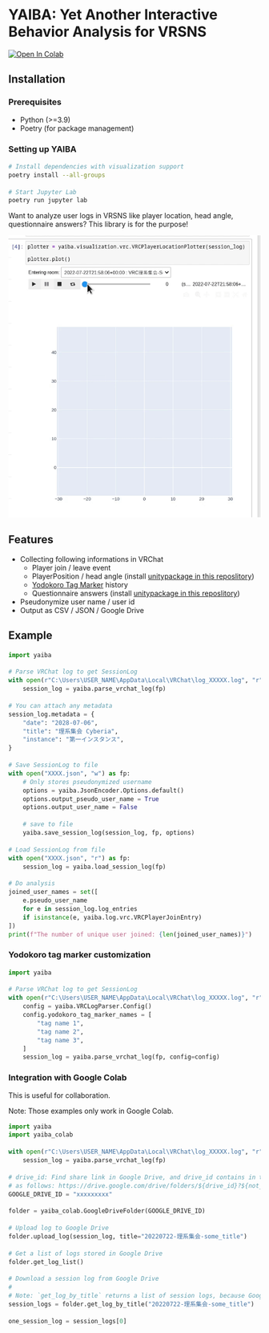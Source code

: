 # YAIBA: Yet Another Interactive Behavior Analysis for VRSNS

[![Open In Colab](https://colab.research.google.com/assets/colab-badge.svg)](https://colab.research.google.com/drive/1fqfbRb6w7VzDEXGho6KWOLFVfQFU0WlS?usp=sharing)

## Installation

### Prerequisites

- Python (>=3.9)
- Poetry (for package management)

### Setting up YAIBA

```bash
# Install dependencies with visualization support
poetry install --all-groups

# Start Jupyter Lab
poetry run jupyter lab
```

Want to analyze user logs in VRSNS like player location, head angle, questionnaire answers?
This library is for the purpose!

![](https://raw.githubusercontent.com/ScienceAssembly/YAIBA/main/ipynb_examples/PlayerPositionPlot.gif)

## Features

* Collecting following informations in VRChat
    * Player join / leave event
    * PlayerPosition / head angle (install
      [unitypackage in this reposlitory](https://github.com/ScienceAssembly/yaiba-vrc))
    * [Yodokoro Tag Marker](https://booth.pm/ja/items/3109716) history
    * Questionnaire answers (install [unitypackage in this reposlitory](https://github.com/ScienceAssembly/yaiba-vrc))
* Pseudonymize user name / user id
* Output as CSV / JSON / Google Drive

## Example

```python
import yaiba

# Parse VRChat log to get SessionLog
with open(r"C:\Users\USER_NAME\AppData\Local\VRChat\log_XXXXX.log", "r") as fp:
    session_log = yaiba.parse_vrchat_log(fp)

# You can attach any metadata
session_log.metadata = {
    "date": "2028-07-06",
    "title": "理系集会 Cyberia",
    "instance": "第一インスタンス",
}

# Save SessionLog to file
with open("XXXX.json", "w") as fp:
    # Only stores pseudonymized username
    options = yaiba.JsonEncoder.Options.default()
    options.output_pseudo_user_name = True
    options.output_user_name = False

    # save to file
    yaiba.save_session_log(session_log, fp, options)

# Load SessionLog from file
with open("XXXX.json", "r") as fp:
    session_log = yaiba.load_session_log(fp)

# Do analysis
joined_user_names = set([
    e.pseudo_user_name
    for e in session_log.log_entries
    if isinstance(e, yaiba.log.vrc.VRCPlayerJoinEntry)
])
print(f"The number of unique user joined: {len(joined_user_names)}")
```

### Yodokoro tag marker customization

```python
import yaiba

# Parse VRChat log to get SessionLog
with open(r"C:\Users\USER_NAME\AppData\Local\VRChat\log_XXXXX.log", "r") as fp:
    config = yaiba.VRCLogParser.Config()
    config.yodokoro_tag_marker_names = [
        "tag name 1",
        "tag name 2",
        "tag name 3",
    ]
    session_log = yaiba.parse_vrchat_log(fp, config=config)
```

### Integration with Google Colab

This is useful for collaboration.

Note: Those examples only work in Google Colab.

```python
import yaiba
import yaiba_colab

with open(r"C:\Users\USER_NAME\AppData\Local\VRChat\log_XXXXX.log", "r") as fp:
    session_log = yaiba.parse_vrchat_log(fp)

# drive_id: Find share link in Google Drive, and drive_id contains in the URL 
# as follows: https://drive.google.com/drive/folders/${drive_id}?${not_related_parameters}
GOOGLE_DRIVE_ID = "xxxxxxxxx"

folder = yaiba_colab.GoogleDriveFolder(GOOGLE_DRIVE_ID)

# Upload log to Google Drive
folder.upload_log(session_log, title="20220722-理系集会-some_title")

# Get a list of logs stored in Google Drive
folder.get_log_list()

# Download a session log from Google Drive
#
# Note: `get_log_by_title` returns a list of session logs, because Google Drives allows having same title.
session_logs = folder.get_log_by_title("20220722-理系集会-some_title")

one_session_log = session_logs[0]
```
